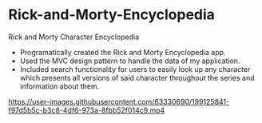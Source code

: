 # Rick-and-Morty-Encyclopedia
Rick and Morty Character Encyclopedia

- Programatically created the Rick and Morty Encyclopedia app.
- Used the MVC design pattern to handle the data of my application.
- Included search functionality for users to easily look up any character which presents all versions of said character throughout the series and information about them.


https://user-images.githubusercontent.com/63330690/199125841-f97d5b5c-b3c8-4df6-973a-8fbb52f014c9.mp4

